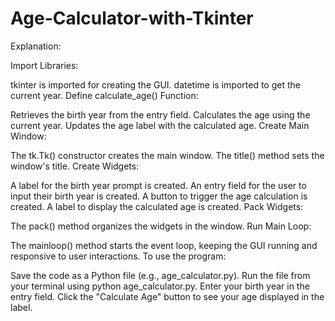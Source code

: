 # Age-Calculator-with-Tkinter
Explanation:

Import Libraries:

tkinter is imported for creating the GUI.
datetime is imported to get the current year.
Define calculate_age() Function:

Retrieves the birth year from the entry field.
Calculates the age using the current year.
Updates the age label with the calculated age.
Create Main Window:

The tk.Tk() constructor creates the main window.
The title() method sets the window's title.
Create Widgets:

A label for the birth year prompt is created.
An entry field for the user to input their birth year is created.
A button to trigger the age calculation is created.
A label to display the calculated age is created.
Pack Widgets:

The pack() method organizes the widgets in the window.
Run Main Loop:

The mainloop() method starts the event loop, keeping the GUI running and responsive to user interactions.
To use the program:

Save the code as a Python file (e.g., age_calculator.py).
Run the file from your terminal using python age_calculator.py.
Enter your birth year in the entry field.
Click the "Calculate Age" button to see your age displayed in the label.
